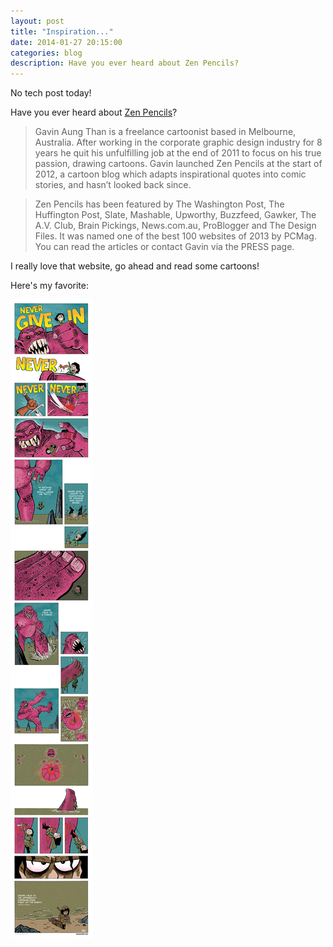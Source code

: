 ```yaml
---
layout: post
title: "Inspiration..."
date: 2014-01-27 20:15:00
categories: blog
description: Have you ever heard about Zen Pencils?
---
```


<div class="wrapper" markdown="1">
No tech post today!

Have you ever heard about <a href="http://zenpencils.com/" target="_blank">Zen Pencils</a>?

>Gavin Aung Than is a freelance cartoonist based in Melbourne, Australia. After working in the corporate graphic design industry for 8 years he quit his unfulfilling job at the end of 2011 to focus on his true passion, drawing cartoons. Gavin launched Zen Pencils at the start of 2012, a cartoon blog which adapts inspirational quotes into comic stories, and hasn’t looked back since.

>Zen Pencils has been featured by The Washington Post, The Huffington Post, Slate, Mashable, Upworthy, Buzzfeed, Gawker, The A.V. Club, Brain Pickings, News.com.au, ProBlogger and The Design Files. It was named one of the best 100 websites of 2013 by PCMag. You can read the articles or contact Gavin via the PRESS page.

I really love that website, go ahead and read some cartoons!

Here's my favorite:

<a href="http://zenpencils.com/comic/101-winston-churchill-never-yield-to-force/" target="_blank"><img src="/img/2013-01-29-churchill.jpg" alt="Winston Churchill (1874-1965) was a British politician and Prime Minister during World War II, where he led the country against the Axis Powers. His unshakable leadership, inspiring speeches and refusal to back down to Hitler under any circumstances helped keep British confidence high and fortify the resistance. Churchill also won the Nobel Prize for Literature and was voted the greatest Briton of all time in a 2002 BBC poll." title="Winston Churchill (1874-1965) was a British politician and Prime Minister during World War II, where he led the country against the Axis Powers. His unshakable leadership, inspiring speeches and refusal to back down to Hitler under any circumstances helped keep British confidence high and fortify the resistance. Churchill also won the Nobel Prize for Literature and was voted the greatest Briton of all time in a 2002 BBC poll."></a>
</div>
